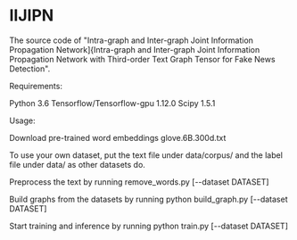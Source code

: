 # IIJIPN

The source code of "Intra-graph and Inter-graph Joint Information Propagation Network]{Intra-graph and Inter-graph Joint Information Propagation Network with Third-order Text Graph Tensor for Fake News Detection".

Requirements:

Python 3.6
Tensorflow/Tensorflow-gpu 1.12.0
Scipy 1.5.1

Usage:

Download pre-trained word embeddings glove.6B.300d.txt

To use your own dataset, put the text file under data/corpus/ and the label file under data/ as other datasets do.

Preprocess the text by running remove_words.py [--dataset DATASET]

Build graphs from the datasets by running python build_graph.py [--dataset DATASET]

Start training and inference by  running  python train.py [--dataset DATASET]
